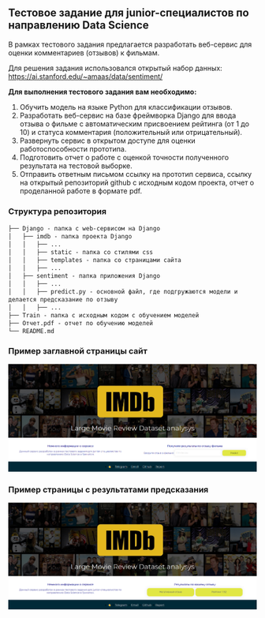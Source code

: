 ## Тестовое задание для junior-специалистов по направлению Data Science

В рамках тестового задания предлагается разработать веб-сервис для оценки комментариев (отзывов) к фильмам.

Для решения задания использовался открытый набор данных: https://ai.stanford.edu/~amaas/data/sentiment/

**Для выполнения тестового задания вам необходимо:**
1. Обучить модель на языке Python для классификации отзывов.
2. Разработать веб-сервис на базе фреймворка Django для ввода отзыва о фильме с автоматическим
присвоением рейтинга (от 1 до 10) и статуса комментария (положительный или отрицательный).
3. Развернуть сервис в открытом доступе для оценки работоспособности прототипа.
4. Подготовить отчет о работе с оценкой точности полученного результата на тестовой выборке.
5. Отправить ответным письмом ссылку на прототип сервиса, ссылку на открытый репозиторий github
с исходным кодом проекта, отчет о проделанной работе в формате pdf.

### Структура репозитория

```
├── Django - папка с web-сервисом на Django
│   ├── imdb - папка проекта Django
│   │   ├── ...
│   │   ├── static - папка со стилями css
│   │   ├── templates - папка со страницами сайта
│   │   ├── ...
│   ├── sentiment - папка приложения Django
│   │   ├── ...
│   │   ├── predict.py - основной файл, где подгружаются модели и делается предсказание по отзыву
│   │   ├── ...
├── Train - папка с исходным кодом с обучением моделей
├── Отчет.pdf - отчет по обучению моделей
└── README.md
```

### Пример заглавной страницы сайт
![Image alt](https://github.com/Adelaaas/movies_greenatom/raw/main/greenatom_web.png)

### Пример страницы c результатами предсказания
![Image alt](https://github.com/Adelaaas/movies_greenatom/raw/main/result_page.png)
